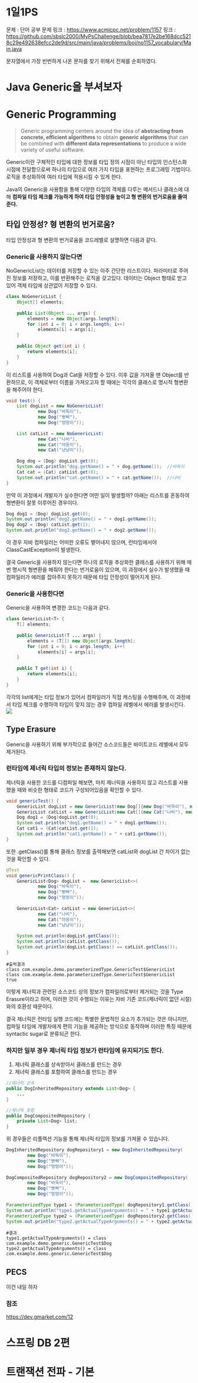 # 1일1PS
문제 : 단어 공부
문제 링크 : https://www.acmicpc.net/problem/1157
링크 : https://github.com/sbslc2000/MyPsChallenge/blob/bea7817e2be168dcc5218c29e492638efcc2de9d/src/main/java/problems/boj/no1157_vocabulary/Main.java

문자열에서 가장 빈번하게 나온 문자를 찾기 위해서 전체를 순회하였다.

# Java Generic을 부셔보자
# Generic Programming 
> Generic programming centers around the idea of **abstracting from concrete, efficient algorithms** to obtain **generic algorithms** that can be combined with **different data representations** to produce a wide variety of useful software.

Generic이란 구체적인 타입에 대한 정보를 타입 정의 시점이 아닌 타입의 인스턴스화 시점에 전달함으로써 하나의 타입으로 여러 가지 타입을 표현하는 프로그래밍 기법이다. 로직을 추상화하여 여러 타입에 적용시킬 수 있게 한다.

Java의 Generic을 사용함을 통해 다양한 타입의 객체를 다루는 메서드나 클래스에 대해 **컴파일 타임 체크를 가능하게 하여 타입 안정성을 높이고 형 변환의 번거로움을 줄여준다.**

## 타입 안정성? 형 변환의 번거로움?
타입 안정성과 형 변환의 번거로움을 코드레벨로 설명하면 다음과 같다.

### Generic을 사용하지 않는다면

NoGenericList는 데이터를 저장할 수 있는 아주 간단한 리스트이다. 파라미터로 주어진 정보를 저장하고, 이를 반환해주는 로직을 갖고있다. 데이터는 Object 형태로 받고 있어 객체 타입에 상관없이 저장할 수 있다.
```java
class NoGenericList {  
    Object[] elements;  
  
    public List(Object ... args) {  
        elements = new Object[args.length];  
        for (int i = 0; i < args.length; i++)  
            elements[i] = args[i];  
    }  
  
    public Object get(int i) {  
        return elements[i];  
    }  
}
```

이 리스트를 사용하여 Dog과 Cat을 저장할 수 있다. 이후 값을 가져올 땐 Object를 반환하므로, 이 객체로부터 이름을 가져오고자 할 때에는 각각의 클래스로 명시적 형변환을 해주어야 한다.
```java
void test() {  
    List dogList = new NoGenericList(  
            new Dog("바둑이"),  
            new Dog("뽀삐"),  
            new Dog("멍멍이"));  
      
    List catList = new NoGenericList(  
            new Cat("나비"),  
            new Cat("야옹이"),  
            new Cat("냥냥이"));  
      
    Dog dog = (Dog) dogList.get(0);  
    System.out.println("dog.getName() = " + dog.getName());  //바둑이
    Cat cat = (Cat) catList.get(0);  
    System.out.println("cat.getName() = " + cat.getName());  //나비
}
```

만약 이 과정에서 개발자가 실수한다면 어떤 일이 발생할까? 아래는 리스트를 혼동하여 형변환이 잘못 이루어진 경우이다.
```java
Dog dog1 = (Dog) dogList.get(0);  
System.out.println("dog2.getName() = " + dog1.getName());  
Dog dog2 = (Dog) catList.get(1);  
System.out.println("dog2.getName() = " + dog2.getName());
```
이 경우 자바 컴파일러는 어떠한 오류도 뱉어내지 않으며, 런타임에서야 ClassCastException이 발생한다.

결국 Generic을 사용하지 않는다면 하나의 로직을 추상화한 클래스를 사용하기 위해 매번 명시적 형변환을 해줘야 한다는 번거로움이 있으며, 이 과정에서 실수가 발생했을 때 컴파일러가 에러를 잡아주지 못하기 때문에 타입 안정성이 떨어지게 된다.

### Generic을 사용한다면

Generic을 사용하여 변경한 코드는 다음과 같다.
```java
class GenericList<T> {  
    T[] elements;  
  
    public GenericList(T ... args) {  
        elements = (T[]) new Object[args.length];  
        for (int i = 0; i < args.length; i++)  
            elements[i] = args[i];  
    }  
  
    public T get(int i) {  
        return elements[i];  
    }  
}
```

각각의 list에게는 타입 정보가 있어서 컴파일러가 직접 캐스팅을 수행해주며, 이 과정에서 타입 체크를 수행하여 타입이 맞지 않는 경우 컴파일 레벨에서 에러를 발생시킨다. 
![](https://i.imgur.com/MQ2b2xm.png)

## Type Erasure
Generic을 사용하기 위해 부가적으로 들어간 소스코드들은 바이트코드 레벨에서 모두 제거된다.

### 런타임에 제너릭 타입의 정보는 존재하지 않는다. 
제너릭을 사용한 코드를 디컴파일 해보면, 마치 제너릭을 사용하지 않고 리스트를 사용했을 때와 비슷한 형태로 코드가 구성되어있음을 확인할 수 있다.  
```java
void genericTest() {  
    GenericList dogList = new GenericList(new Dog[]{new Dog("바둑이"), new Dog("뽀삐"), new Dog("멍멍이")});  
    GenericList catList = new GenericList(new Cat[]{new Cat("나비"), new Cat("야옹이"), new Cat("냥냥이")});  
    Dog dog1 = (Dog)dogList.get(0);  
    System.out.println("dog1.getName() = " + dog1.getName());  
    Cat cat1 = (Cat)catList.get(1);  
    System.out.println("cat1.getName() = " + cat1.getName());  
}
```

또한 .getClass()를 통해 클래스 정보를 출력해보면 catList와 dogList 간 차이가 없는 것을 확인할 수 있다.
```java
@Test  
void genericPrintClass() {  
    GenericList<Dog> dogList =  new GenericList<>(  
            new Dog("바둑이"),  
            new Dog("뽀삐"),  
            new Dog("멍멍이"));  
  
    GenericList<Cat> catList = new GenericList<>(  
            new Cat("나비"),  
            new Cat("야옹이"),  
            new Cat("냥냥이"));  
  
    System.out.println(dogList.getClass());  
    System.out.println(catList.getClass());  
    System.out.println(dogList.getClass() == catList.getClass());  
}
```

```
#출력결과
class com.example.demo.parameterizedType.GenericTest$GenericList
class com.example.demo.parameterizedType.GenericTest$GenericList
true
```
이렇게 제너릭과 관련된 소스코드 상의 정보가 컴파일러로부터 제거되는 것을 Type Erasure이라고 하며, 이러한 것이 수행되는 이유는 자바 기존 코드(제너릭이 없던 시절)와의 호환성 때문이다.

결국 제너릭은 런타임 실행 코드에는 특별한 문법적인 요소가 추가되는 것은 아니지만, 컴파일 타임에 개발자에게 편의 기능을 제공하는 방식으로 동작하며 이러한 특징 때문에 syntactic sugar로 분류되곤 한다.

### 하지만 일부 경우 제너릭 타입 정보가 런타임에 유지되기도 한다.
1. 제너릭 클래스를 상속받아서 클래스를 만드는 경우
2. 제너릭 클래스를 포함하여 클래스를 만드는 경우
```java
//제너릭 상속
public DogInheritedRepository extends List<Dog> {
	...
}

//제너릭 포함
public DogCompositedRepository {
	private List<Dog> list;
}
```

위 경우들은 리플렉션 기능을 통해 제너릭 타입의 정보를 가져올 수 있습니다.
```java
DogInheritedRepository dogRepository1 = new DogInheritedRepository(  
        new Dog("바둑이"),  
        new Dog("뽀삐"),  
        new Dog("멍멍이"));  
  
DogCompositedRepository dogRepository2 = new DogCompositedRepository(  
        new Dog("바둑이"),  
        new Dog("뽀삐"),  
        new Dog("멍멍이"));  
  
ParameterizedType type1 = (ParameterizedType) dogRepository1.getClass().getGenericSuperclass();  
System.out.println("type1.getActualTypeArguments() = " + type1.getActualTypeArguments()[0]);  
ParameterizedType type2 = (ParameterizedType) dogRepository2.getClass().getDeclaredFields()[0].getGenericType();  
System.out.println("type2.getActualTypeArguments() = " + type2.getActualTypeArguments()[0]);
```

```
#결과
type1.getActualTypeArguments() = class com.example.demo.generic.GenericTest$Dog
type2.getActualTypeArguments() = class com.example.demo.generic.GenericTest$Dog
```

## PECS
이건 내일 하자


### 참조 
https://dev.gmarket.com/12


# 스프링 DB 2편

# 트랜잭션 전파 - 기본
